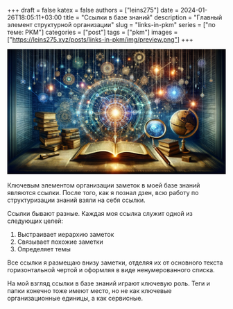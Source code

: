 +++ 
draft = false
katex = false
authors = ["leins275"]
date = 2024-01-26T18:05:11+03:00
title = "Ссылки в базе знаний"
description = "Главный элемент структурной организации"
slug = "links-in-pkm"
series = ["по теме: PKM"]
categories = ["post"]
tags = ["pkm"]
images = ["https://leins275.xyz/posts/links-in-pkm/img/preview.png"]
+++

![links-in-pkm](img/preview.png)

Ключевым элементом организации заметок в моей базе знаний являются ссылки. После того, как я познал дзен, всю работу по структуризации знаний взяли на себя ссылки. 

Ссылки бывают разные. Каждая моя ссылка служит одной из следующих целей:
1. Выстраивает иерархию заметок
2. Связывает похожие заметки
3. Определяет темы

Все ссылки я размещаю внизу заметки, отделяя их от основного текста горизонтальной чертой и оформляя в виде ненумерованного списка.

На мой взгляд ссылки в базе знаний играют ключевую роль. Теги и папки конечно тоже имеют место, но не как ключевые организационные единицы, а как сервисные.
